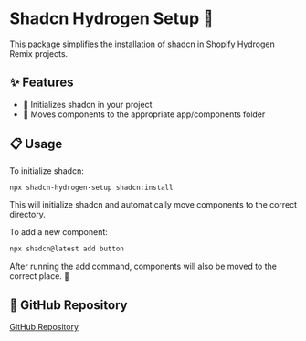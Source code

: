 # Shadcn Hydrogen Setup 🚀

This package simplifies the installation of shadcn in Shopify Hydrogen Remix projects.

## ✨ Features
- 🔧 Initializes shadcn in your project
- 📂 Moves components to the appropriate app/components folder

## 📋 Usage

To initialize shadcn:

```sh
npx shadcn-hydrogen-setup shadcn:install
```

This will initialize shadcn and automatically move components to the correct directory.

To add a new component:

```sh
npx shadcn@latest add button
```

After running the add command, components will also be moved to the correct place. 🎉

## 🔗 GitHub Repository
[GitHub Repository](https://github.com/prodBirdy/shadcn-hydrogen-setup)
